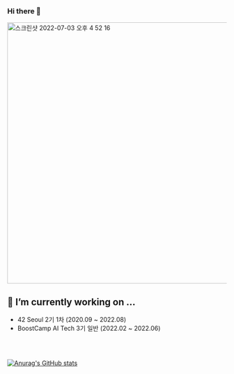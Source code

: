 ### Hi there 👋
 
<!--
- ⚡ Fun fact: ...
[![selim's 42 stats](https://badge42.herokuapp.com/api/stats/selim?privacyEmail=true)](https://github.com/selim/badge42)
<img align='left' src="http://mazassumnida.wtf/api/v2/generate_badge?boj=soysauce1368">
## 42 Seoul Projects 


- [cub3d](https://github.com/seohl16/cub3d_seohl16_execute)
- [Webserv](https://github.com/seohl16/webserv)
- [Minishell](https://github.com/seohl16/minishell_seohl16_execute)


## Boostcamp AI Tech Projects 

- [Image Classifiation](https://github.com/boostcampaitech3/level1-image-classification-level1-cv-08)
- [Object Detection](https://github.com/boostcampaitech3/level2-object-detection-level2-cv-11)
- [Semantic Segmentation](https://github.com/boostcampaitech3/level2-semantic-segmentation-level2-cv-11)
- [MOFY: MOsaic For You](https://github.com/seohl16/final-project-level3-cv-11)
![스크린샷 2022-02-18 오전 11 37 35](https://user-images.githubusercontent.com/68208055/156388968-65b42aa3-388c-404d-abee-bb651d1883de.png)

-->

<img width="600" alt="스크린샷 2022-07-03 오후 4 52 16" src="https://user-images.githubusercontent.com/68208055/177030539-fab94d9b-49b6-4139-91ed-f9d53b2f863b.png">


## 🔭 I’m currently working on ...
- 42 Seoul 2기 1차 (2020.09 ~ 2022.08)
- BoostCamp AI Tech 3기 일반 (2022.02 ~ 2022.06)



<br>
<br>

[![Anurag's GitHub stats](https://github-readme-stats.vercel.app/api?username=seohl16&theme=midnight-purple)](https://github.com/anuraghazra/github-readme-stats)


